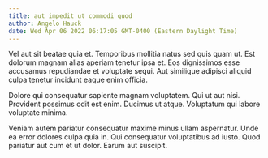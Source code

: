 ```yaml
---
title: aut impedit ut commodi quod
author: Angelo Hauck
date: Wed Apr 06 2022 06:17:05 GMT-0400 (Eastern Daylight Time)
---
```

Vel aut sit beatae quia et. Temporibus mollitia natus sed quis quam ut. Est dolorum magnam alias aperiam tenetur ipsa et. Eos dignissimos esse accusamus repudiandae et voluptate sequi. Aut similique adipisci aliquid culpa tenetur incidunt eaque enim officia.

 Dolore qui consequatur sapiente magnam voluptatem. Qui ut aut nisi. Provident possimus odit est enim. Ducimus ut atque. Voluptatum qui labore voluptate minima.

 Veniam autem pariatur consequatur maxime minus ullam aspernatur. Unde ea error dolores culpa quia in. Qui consequatur voluptatibus ad iusto. Quod pariatur aut cum et ut dolor. Earum aut suscipit.